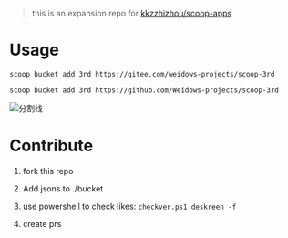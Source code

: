 <!--
 * @?: *********************************************************************
 * @Author: Weidows
 * @Date: 2021-10-08 18:09:46
 * @LastEditors: Weidows
 * @LastEditTime: 2021-10-14 10:32:24
 * @FilePath: \scoop-3rd\README.md
 * @Description:
 * @!: *********************************************************************
-->

> this is an expansion repo for [kkzzhizhou/scoop-apps](https://github.com/kkzzhizhou/scoop-apps)

# Usage

```
scoop bucket add 3rd https://gitee.com/weidows-projects/scoop-3rd

scoop bucket add 3rd https://github.com/Weidows-projects/scoop-3rd
```

![分割线](https://cdn.jsdelivr.net/gh/Weidows/Images/img/divider.png)

# Contribute

1. fork this repo

2. Add jsons to ./bucket

3. use powershell to check likes: `checkver.ps1 deskreen -f`

4. create prs
